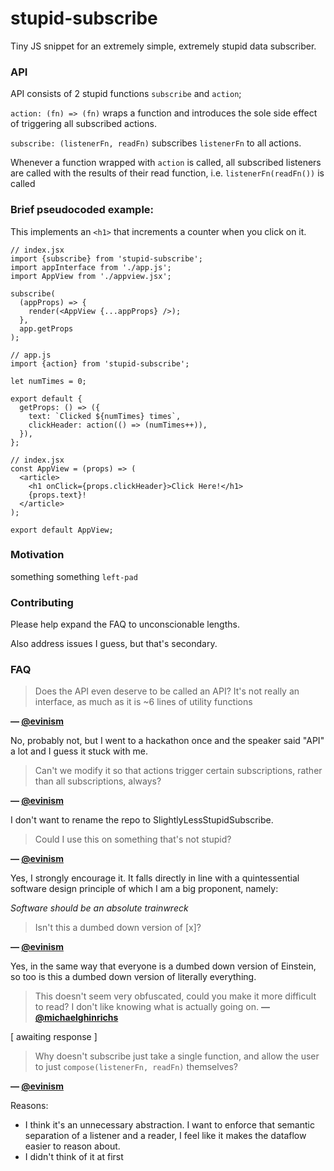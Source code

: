 # stupid-subscribe
Tiny JS snippet for an extremely simple, extremely stupid data subscriber.

### API
API consists of 2 stupid functions `subscribe` and `action`;

`action: (fn) => (fn)` wraps a function and introduces the sole side effect of triggering all subscribed actions.

`subscribe: (listenerFn, readFn)` subscribes `listenerFn` to all actions.

Whenever a function wrapped with `action` is called, all subscribed listeners are called with the results of their read function, i.e. `listenerFn(readFn())` is called

### Brief pseudocoded example:

This implements an `<h1>` that increments a counter when you click on it.

```
// index.jsx
import {subscribe} from 'stupid-subscribe';
import appInterface from './app.js';
import AppView from './appview.jsx';

subscribe(
  (appProps) => {
    render(<AppView {...appProps} />);
  },
  app.getProps
);

```

```
// app.js
import {action} from 'stupid-subscribe';

let numTimes = 0;

export default {
  getProps: () => ({
    text: `Clicked ${numTimes} times`,
    clickHeader: action(() => (numTimes++)),
  }),
};
```

```
// index.jsx
const AppView = (props) => (
  <article>
    <h1 onClick={props.clickHeader}>Click Here!</h1>
    {props.text}!
  </article>
);

export default AppView;
```

### Motivation
something something `left-pad`

### Contributing
Please help expand the FAQ to unconscionable lengths.

Also address issues I guess, but that's secondary.

### FAQ
> Does the API even deserve to be called an API? It's not really an interface, as much as it is ~6 lines of utility functions

**— [@evinism](https://github.com/evinism)**

No, probably not, but I went to a hackathon once and the speaker said "API" a lot and I guess it stuck with me.


> Can't we modify it so that actions trigger certain subscriptions, rather than all subscriptions, always?

**— [@evinism](https://github.com/evinism)**

I don't want to rename the repo to SlightlyLessStupidSubscribe.


> Could I use this on something that's not stupid?

**— [@evinism](https://github.com/evinism)**

Yes, I strongly encourage it. It falls directly in line with a quintessential software design principle of which I am a big proponent, namely:

*Software should be an absolute trainwreck*


> Isn't this a dumbed down version of [x]?

**— [@evinism](https://github.com/evinism)**

Yes, in the same way that everyone is a dumbed down version of Einstein, so too is this a dumbed down version of literally everything.


> This doesn't seem very obfuscated, could you make it more difficult to read? I don't like knowing what is actually going on.
**— [@michaelghinrichs](https://github.com/michaelghinrichs)**

[ awaiting response ]

> Why doesn't subscribe just take a single function, and allow the user to just `compose(listenerFn, readFn)` themselves?

**— [@evinism](https://github.com/evinism)**

Reasons: 
- I think it's an unnecessary abstraction. I want to enforce that semantic separation of a listener and a reader, I feel like it makes the dataflow easier to reason about.
- I didn't think of it at first
